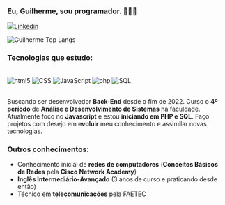 
### Eu, Guilherme, sou programador. 🧙🏻‍♂️

[![Linkedin](https://img.shields.io/badge/LinkedIn-0077B5?style=for-the-badge&logo=linkedin&logoColor=white)](https://www.linkedin.com/in/guilherme-perluxo-de-gouvea/)

![Guilherme Top Langs](https://github-readme-stats.vercel.app/api/top-langs/?username=guilhermeperluxodegouvea&layout=compact)

### Tecnologias que estudo:

<div style="display: inline_block"><br/>
    <img aling="center" alt="html5" src="https://img.shields.io/badge/HTML5-E34F26?style=for-the-badge&logo=html5&logoColor=white" />
    <img aling="center" alt="CSS" src="https://img.shields.io/badge/CSS3-1572B6?style=for-the-badge&logo=css3&logoColor=white" />
    <img aling="center" alt="JavaScript" src="https://img.shields.io/badge/JavaScript-F7DF1E?style=for-the-badge&logo=javascript&logoColor=black" />
    <img aling="center" alt="php" src="https://img.shields.io/badge/PHP-777BB4?style=for-the-badge&logo=php&logoColor=white" />
    <img aling="center" alt="SQL" src="https://img.shields.io/badge/SQL-4479A1?style=for-the-badge&logo=sql&logoColor=white" />
          
          
</div></br>

Buscando ser desenvolvedor **Back-End** desde o fim de 2022. Curso o **4º período** de **Análise e Desenvolvimento de Sistemas** na faculdade.
Atualmente foco no **Javascript** e estou **iniciando em PHP e SQL**. Faço projetos com desejo em **evoluir** meu conhecimento e assimilar novas tecnologias.

### Outros conhecimentos:
- Conhecimento inicial de **redes de computadores** (**Conceitos Básicos de Redes** pela **Cisco Network Academy**) <br/>
- **Inglês Intermediário-Avançado** (3 anos de curso e praticando desde então) <br/>
- Técnico em **telecomunicações** pela FAETEC <br/>


